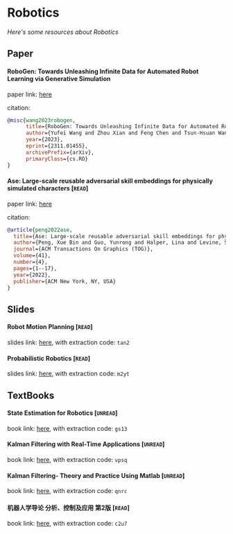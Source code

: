 # Robotics
*Here's some resources about Robotics*


## Paper

#### RoboGen: Towards Unleashing Infinite Data for Automated Robot Learning via Generative Simulation

paper link: [here](https://arxiv.org/pdf/2311.01455.pdf)

citation:
```bibtex
@misc{wang2023robogen,
      title={RoboGen: Towards Unleashing Infinite Data for Automated Robot Learning via Generative Simulation}, 
      author={Yufei Wang and Zhou Xian and Feng Chen and Tsun-Hsuan Wang and Yian Wang and Katerina Fragkiadaki and Zackory Erickson and David Held and Chuang Gan},
      year={2023},
      eprint={2311.01455},
      archivePrefix={arXiv},
      primaryClass={cs.RO}
}
```


#### Ase: Large-scale reusable adversarial skill embeddings for physically simulated characters [`READ`]

paper link: [here](https://dl.acm.org/doi/pdf/10.1145/3528223.3530110)

citation: 
```bibtex
@article{peng2022ase,
  title={Ase: Large-scale reusable adversarial skill embeddings for physically simulated characters},
  author={Peng, Xue Bin and Guo, Yunrong and Halper, Lina and Levine, Sergey and Fidler, Sanja},
  journal={ACM Transactions On Graphics (TOG)},
  volume={41},
  number={4},
  pages={1--17},
  year={2022},
  publisher={ACM New York, NY, USA}
}
```
    


## Slides

#### Robot Motion Planning [`READ`]
slides link: [here](https://pan.baidu.com/s/1JEPCCmeoCeI7maizP07oEg), with extraction code: `tan2`


#### Probabilistic Robotics [`READ`]
slides link: [here](https://pan.baidu.com/s/1fczpiArOSN2u29bp0ejGeA), with extraction code: `m2yt`


## TextBooks

#### State Estimation for Robotics [`UNREAD`]
book link: [here](https://pan.baidu.com/s/1DGvlNG_5I2gj9MYCf4uJTg), with extraction code: `gs13`


#### Kalman Filtering with Real-Time Applications [`UNREAD`]
book link: [here](https://pan.baidu.com/s/15E8eEF_19NZN_I8_UCl3JQ), with extraction code: `vpsq`


#### Kalman Filtering- Theory and Practice Using Matlab [`UNREAD`]
book link: [here](https://pan.baidu.com/s/1YXMlgaZteSaeyj8UtUxdMA), with extraction code: `qnrc`


#### 机器人学导论  分析、控制及应用  第2版 [`READ`]
book link: [here](https://pan.baidu.com/s/1dRjU-Qdbz9fOwKqpsd_j7g), with extraction code: `c2u7`